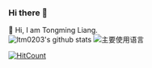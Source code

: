 ### Hi there 👋



🌱  Hi, I am Tongming Liang.   
![ltm0203's github stats](https://github-readme-stats.vercel.app/api?username=ltm0203&show_icons=true)
![主要使用语言](https://github-readme-stats.vercel.app/api/top-langs/?username=ltm0203)    

[![HitCount](http://hits.dwyl.com/ltm0203/ltm0203.svg)](http://hits.dwyl.com/ltm0203/ltm0203)


<!--
**ltm0203/ltm0203** is a ✨ _special_ ✨ repository because its `README.md` (this file) appears on your GitHub profile.

Here are some ideas to get you started:

- 🔭 I’m currently working on ...
- 🌱 I’m currently learning ...
- 👯 I’m looking to collaborate on ...
- 🤔 I’m looking for help with ...
- 💬 Ask me about ...
- 📫 How to reach me: ...
- 😄 Pronouns: ...
- ⚡ Fun fact: ...
-->
